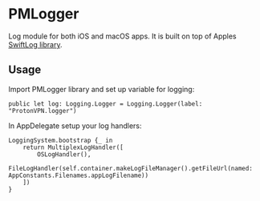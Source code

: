 # PMLogger

Log module for both iOS and macOS apps. It is built on top of Apples [SwiftLog library](https://github.com/apple/swift-log).


## Usage

Import PMLogger library and set up variable for logging: 

```
public let log: Logging.Logger = Logging.Logger(label: "ProtonVPN.logger")
```


In AppDelegate setup your log handlers:

```
LoggingSystem.bootstrap {_ in
    return MultiplexLogHandler([
        OSLogHandler(),
        FileLogHandler(self.container.makeLogFileManager().getFileUrl(named: AppConstants.Filenames.appLogFilename))
    ])
}
```

